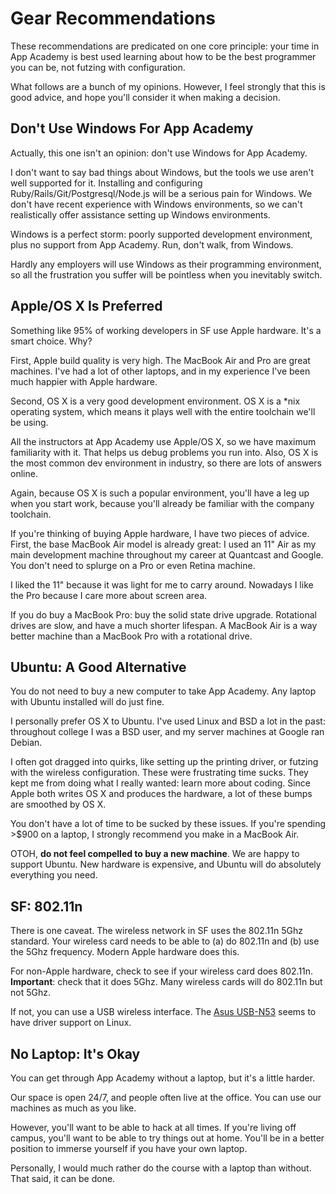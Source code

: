 # Gear Recommendations

These recommendations are predicated on one core principle: your time
in App Academy is best used learning about how to be the best
programmer you can be, not futzing with configuration.

What follows are a bunch of my opinions. However, I feel strongly that
this is good advice, and hope you'll consider it when making a
decision.

## Don't Use Windows For App Academy

Actually, this one isn't an opinion: don't use Windows for App
Academy.

I don't want to say bad things about Windows, but the tools we use
aren't well supported for it. Installing and configuring
Ruby/Rails/Git/Postgresql/Node.js will be a serious pain for
Windows. We don't have recent experience with Windows environments, so
we can't realistically offer assistance setting up Windows
environments.

Windows is a perfect storm: poorly supported development environment,
plus no support from App Academy. Run, don't walk, from Windows.

Hardly any employers will use Windows as their programming
environment, so all the frustration you suffer will be pointless when
you inevitably switch.

## Apple/OS X Is Preferred

Something like 95% of working developers in SF use Apple
hardware. It's a smart choice. Why?

First, Apple build quality is very high. The MacBook Air and Pro are
great machines. I've had a lot of other laptops, and in my experience
I've been much happier with Apple hardware.

Second, OS X is a very good development environment. OS X is a *nix
operating system, which means it plays well with the entire toolchain
we'll be using.

All the instructors at App Academy use Apple/OS X, so we have maximum
familiarity with it. That helps us debug problems you run into. Also,
OS X is the most common dev environment in industry, so there are lots
of answers online.

Again, because OS X is such a popular environment, you'll have a leg
up when you start work, because you'll already be familiar with the
company toolchain.

If you're thinking of buying Apple hardware, I have two pieces of
advice. First, the base MacBook Air model is already great: I used an
11" Air as my main development machine throughout my career at
Quantcast and Google. You don't need to splurge on a Pro or even
Retina machine.

I liked the 11" because it was light for me to carry around. Nowadays
I like the Pro because I care more about screen area.

If you do buy a MacBook Pro: buy the solid state drive
upgrade. Rotational drives are slow, and have a much shorter
lifespan. A MacBook Air is a way better machine than a MacBook Pro
with a rotational drive.

## Ubuntu: A Good Alternative

You do not need to buy a new computer to take App Academy. Any laptop
with Ubuntu installed will do just fine.

I personally prefer OS X to Ubuntu. I've used Linux and BSD a lot in
the past: throughout college I was a BSD user, and my server machines
at Google ran Debian.

I often got dragged into quirks, like setting up the printing driver,
or futzing with the wireless configuration. These were frustrating
time sucks. They kept me from doing what I really wanted: learn more
about coding. Since Apple both writes OS X and produces the hardware,
a lot of these bumps are smoothed by OS X.

You don't have a lot of time to be sucked by these issues. If you're
spending >$900 on a laptop, I strongly recommend you make in a MacBook
Air.

OTOH, **do not feel compelled to buy a new machine**. We are happy to
support Ubuntu. New hardware is expensive, and Ubuntu will do
absolutely everything you need.

## SF: 802.11n

There is one caveat. The wireless network in SF uses the 802.11n 5Ghz
standard. Your wireless card needs to be able to (a) do 802.11n and
(b) use the 5Ghz frequency. Modern Apple hardware does this.

For non-Apple hardware, check to see if your wireless card does
802.11n. **Important**: check that it does 5Ghz. Many wireless cards
will do 802.11n but not 5Ghz.

If not, you can use a USB wireless interface. The
[Asus USB-N53][usb-n53] seems to have driver support on Linux.

[usb-n53]: http://www.amazon.com/Asus-Wireless-N-Graphical-Interface-USB-N53/dp/B005SAKW9G

## No Laptop: It's Okay

You can get through App Academy without a laptop, but it's a little
harder.

Our space is open 24/7, and people often live at the office. You can
use our machines as much as you like.

However, you'll want to be able to hack at all times. If you're living
off campus, you'll want to be able to try things out at home. You'll
be in a better position to immerse yourself if you have your own
laptop.

Personally, I would much rather do the course with a laptop than
without. That said, it can be done.
